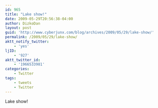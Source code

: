 ```yaml
---
id: 965
title: "Lake show!"
date: 2009-05-29T20:56:38-04:00
author: DizkoDan
layout: post
guid: 'http://www.cyberjunx.com/blog/archives/2009/05/29/lake-show/'
permalink: /2009/05/29/lake-show/
aktt_notify_twitter:
    - 'yes'
ljID:
    - '927'
aktt_twitter_id:
    - '1966533981'
categories:
    - Twitter
tags:
    - tweets
    - Twitter
---
```


Lake show!
